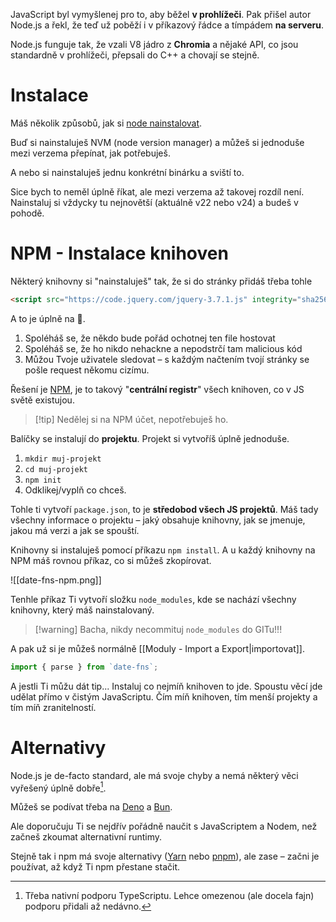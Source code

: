 JavaScript byl vymyšlenej pro to, aby běžel **v prohlížeči**. Pak přišel autor Node.js a řekl, že teď už poběží i v příkazový řádce a tímpádem **na serveru**.

Node.js funguje tak, že vzali V8 jádro z **Chromia** a nějaké API, co jsou standardně v prohlížeči, přepsali do C++ a chovají se stejně.
# Instalace
Máš několik způsobů, jak si [node nainstalovat](https://nodejs.org/en/download).

Buď si nainstaluješ NVM (node version manager) a můžeš si jednoduše mezi verzema přepínat, jak potřebuješ.

A nebo si nainstaluješ jednu konkrétní binárku a sviští to.

Sice bych to neměl úplně říkat, ale mezi verzema až takovej rozdíl není. Nainstaluj si vždycky tu nejnovětší (aktuálně v22 nebo v24) a budeš v pohodě.
# NPM - Instalace knihoven
Některý knihovny si "nainstaluješ" tak, že si do stránky přidáš třeba tohle

```html
<script src="https://code.jquery.com/jquery-3.7.1.js" integrity="sha256-eKhayi8LEQwp4NKxN+CfCh+3qOVUtJn3QNZ0TciWLP4=" crossorigin="anonymous"></script>
```

A to je úplně na 💩.

1. Spoléháš se, že někdo bude pořád ochotnej ten file hostovat
2. Spoléháš se, že ho nikdo nehackne a nepodstrčí tam malicious kód
3. Můžou Tvoje uživatele sledovat – s každým načtením tvojí stránky se pošle request někomu cizímu.

Řešení je [NPM](https://docs.npmjs.com/about-npm), je to takový "**centrální registr**" všech knihoven, co v JS světě existujou.

> [!tip] Nedělej si na NPM účet, nepotřebuješ ho.

Balíčky se instalují do **projektu**. Projekt si vytvoříš úplně jednoduše.

1. `mkdir muj-projekt`
2. `cd muj-projekt`
3. `npm init`
4. Odklikej/vyplň co chceš.

Tohle ti vytvoří `package.json`, to je **středobod všech JS projektů**. Máš tady všechny informace o projektu – jaký obsahuje knihovny, jak se jmenuje, jakou má verzi a jak se spouští.

Knihovny si instaluješ pomocí příkazu `npm install`. A u každý knihovny na NPM máš rovnou příkaz, co si můžeš zkopírovat.

![[date-fns-npm.png]]

Tenhle příkaz Ti vytvoří složku `node_modules`, kde se nachází všechny knihovny, který máš nainstalovaný.

> [!warning] Bacha, nikdy necommituj `node_modules` do GITu!!!

A pak už si je můžeš normálně [[Moduly - Import a Export|importovat]].

```javascript
import { parse } from `date-fns`;
``` 

A jestli Ti můžu dát tip... Instaluj co nejmíň knihoven to jde. Spoustu věcí jde udělat přímo v čistým JavaScriptu. Čím míň knihoven, tím menší projekty a tím míň zranitelností.
# Alternativy
Node.js je de-facto standard, ale má svoje chyby a nemá některý věci vyřešený úplně dobře[^1].

Můžeš se podívat třeba na [Deno](https://deno.com/) a [Bun](https://bun.com/).

Ale doporučuju Ti se nejdřív pořádně naučit s JavaScriptem a Nodem, než začneš zkoumat alternativní runtimy.

Stejně tak i npm má svoje alternativy ([Yarn](https://yarnpkg.com/) nebo [pnpm](https://pnpm.io/)), ale zase – začni je používat, až když Ti npm přestane stačit.

[^1]: Třeba nativní podporu TypeScriptu. Lehce omezenou (ale docela fajn) podporu přidali až nedávno.
